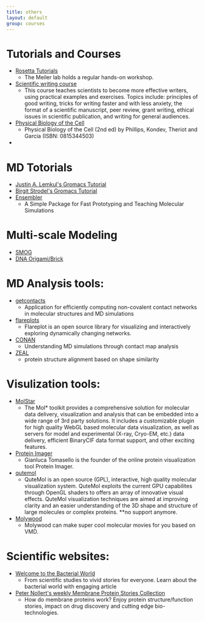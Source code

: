 ```yaml
---
title: others
layout: default
group: courses
---
```


# Tutorials and Courses
* [Rosetta Tutorials](http://www.meilerlab.org/index.php/rosetta-tutorials)
   * The Meiler lab holds a regular hands-on workshop.
* [Scientific writing course](https://www.coursera.org/learn/sciwrite?authType=google&serviceCode=facebook)
   * This course teaches scientists to become more effective writers, using practical examples and exercises. Topics include: principles of good writing, tricks for writing faster and with less anxiety, the format of a scientific manuscript, peer review, grant writing, ethical issues in scientific publication, and writing for general audiences.
* [Physical Biology of the Cell](http://www.rpgroup.caltech.edu/aph161/syllabus)
   * Physical Biology of the Cell (2nd ed) by Phillips, Kondev, Theriot and Garcia (ISBN: 0815344503)
* 


# MD Totorials
* [Justin A. Lemkul's Gromacs Tutorial](http://www.mdtutorials.com/gmx/)
* [Birgit Strodel's Gromacs Tutorial](http://www.strodel.info/index_files/lecture/html/tutorial.html)
* [Ensembler](https://github.com/rinikerlab/Ensembler)
  * A Simple Package for Fast Prototyping and Teaching Molecular Simulations
  
# Multi-scale Modeling
* [SMOG](https://smog-server.org/)
* [DNA Origami/Brick](https://bionano.physics.illinois.edu/dna-nanotechnology)

# MD Analysis tools:
* [getcontacts](https://github.com/getcontacts/getcontacts)
  * Application for efficiently computing non-covalent contact networks in molecular structures and MD simulations
* [flareplots](https://gpcrviz.github.io/flareplot/) 
  * Flareplot is an open source library for visualizing and interactively exploring dynamically changing networks.
* [CONAN](https://contactmaps.blogspot.com/)
  * Understanding MD simulations through contact map analysis
* [ZEAL](http://zeal.andrelab.org/webapps/home/session.html?app=ZEALweb)
  * protein structure alignment based on shape similarity 

# Visulization tools:
* [MolStar](https://molstar.org/) 
  * The Mol* toolkit provides a comprehensive solution for molecular data delivery, visualization and analysis that can be embedded into a wide range of 3rd party solutions. It includes a customizable plugin for high quality WebGL based molecular data visualization, as well as servers for model and experimental (X-ray, Cryo-EM, etc.) data delivery, efficient BinaryCIF data format support, and other exciting features.
* [Protein Imager](https://3dproteinimaging.com/protein-imager/)
  * Gianluca Tomasello is the founder of the online protein visualization tool Protein Imager.
* [qutemol](http://qutemol.sourceforge.net/)
  * QuteMol is an open source (GPL), interactive, high quality molecular visualization system. QuteMol exploits the current GPU capabilites through OpenGL shaders to offers an array of innovative visual effects. QuteMol visualization techniques are aimed at improving clarity and an easier understanding of the 3D shape and structure of large molecules or complex proteins. **no support anymore.
* [Molywood](https://mmb.irbbarcelona.org/molywood/)
  * Molywood can make super cool molecular movies for you based on VMD. 

# Scientific websites:
* [Welcome to the Bacterial World](https://sarahs-world.blog/)
  * From scientific studies to vivid stories for everyone. Learn about the bacterial world with engaging article 
* [Peter Nollert's weekly Membrane Protein Stories Collection](https://nuzzel.com/reducentropy)
  * How do membrane proteins work? Enjoy protein structure/function stories, impact on drug discovery and cutting edge bio-technologies.

